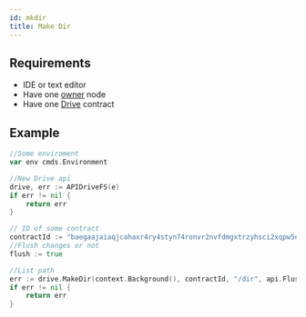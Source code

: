 ```yaml
---
id: mkdir
title: Make Dir
---
```


## Requirements

- IDE or text editor
- Have one [owner](../../roles/owner.md) node
- Have one [Drive](../../built_in_features/drive/overview.md) contract

## Example

```go
//Some enviroment
var env cmds.Environment

//New Drive api
drive, err := APIDriveFS(e)
if err != nil {
	return err
}

// ID of some contract
contractId := "baegaajaiaqjcahaxr4ry4styn74ronvr2nvfdmgxtrzyhsci2xqpw5eisrisrgn5"
//Flush changes or not
flush := true

//List path
err := drive.MakeDir(context.Background(), contractId, "/dir", api.Flush(flush))
if err != nil {
	return err
}
```
